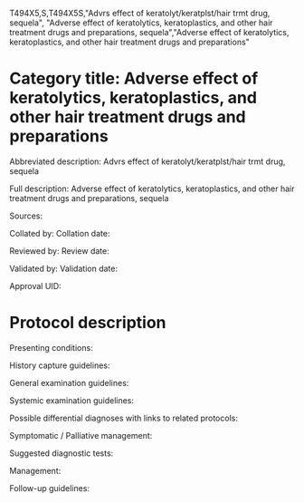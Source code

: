 T494X5,S,T494X5S,"Advrs effect of keratolyt/keratplst/hair trmt drug, sequela", "Adverse effect of keratolytics, keratoplastics, and other hair treatment drugs and preparations, sequela","Adverse effect of keratolytics, keratoplastics, and other hair treatment drugs and preparations"
# Category title: Adverse effect of keratolytics, keratoplastics, and other hair treatment drugs and preparations

Abbreviated description: Advrs effect of keratolyt/keratplst/hair trmt drug, sequela

Full description: Adverse effect of keratolytics, keratoplastics, and other hair treatment drugs and preparations, sequela

Sources:

Collated by:
Collation date:

Reviewed by:
Review date:

Validated by:
Validation date:

Approval UID:

# Protocol description

Presenting conditions:

History capture guidelines:

General examination guidelines:

Systemic examination guidelines:

Possible differential diagnoses with links to related protocols:

Symptomatic / Palliative management:

Suggested diagnostic tests:

Management:

Follow-up guidelines:
